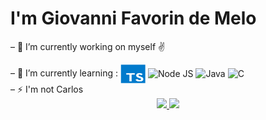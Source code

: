 # I'm Giovanni Favorin de Melo

– 🔭 I’m currently working on myself ✌️

<div>
– 🌱 I’m currently learning :
<img align="center" alt="Ts" height="30" width="40" src="https://raw.githubusercontent.com/devicons/devicon/master/icons/typescript/typescript-plain.svg" />
<img align="center" alt="Node JS" height="30" width="40" src="https://cdn.jsdelivr.net/gh/devicons/devicon/icons/nodejs/nodejs-original.svg" /> 
<img align="center" alt="Java" height="30" width="40" src="https://cdn.jsdelivr.net/gh/devicons/devicon/icons/java/java-original.svg" />
<img align="center" alt="C" height="30" width="40" src="https://cdn.jsdelivr.net/gh/devicons/devicon/icons/c/c-plain.svg" />
<div>
– ⚡  I'm not Carlos


<div align="center">
  <a href="https://github.com/giovannifavorin">
  <img height="180em" src="https://github-readme-stats.vercel.app/api?username=giovannifavorin&show_icons=true&theme=dracula&include_all_commits=true&count_private=true"/>
  <img height="180em" src="https://github-readme-stats.vercel.app/api/top-langs/?username=giovannifavorin&layout=compact&langs_count=7&theme=dracula"/>
</div>
